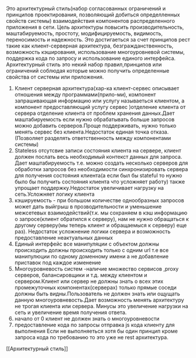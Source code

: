 Это архитектурный стиль(набор согласованных ограничений и принципов проектирования, позволяющий добиться определленных свойств системы) взаимодействия компонентов распределенного приложения в сети. Цель архитектуры повысить производительность, маштабируемость, простоту, модифицируемость, видимость, переносимость и надежность. Это достигаеться за счет принципов рест такие как клиент-серверная архитектура, безгражданственность, возможность кэширования, использование многоуровневой системы, поддержка кода по запросу и использование единого интерфейса. Архитектурный стиль это некий набор правил,принципов или ограничений соблюдая которые можно получить определенные свойства от системы или приложения.

1) Клиент серверная архитектура(хар-ка клиент-сервес описывает отношения между программами(прило-ми), компонент запрашивающая информацию или услугу называеться клиентом, а компонент предоставляющий услугу сервес )отделение клиента от сервера отделение клиента от проблем хранения данных.Дает маштабируемость если нужно обрабатывать больше запросов можно добавить серверов.Проще поддерживать, нужно только менять сервес без клиента.Недостаток единая точка отказа.(Позволяет разделять ответственность между компонентами системы)
2) Stateless отсутсвие записи состояния клиента на сервере, клиент должен послать весь необходимый контекст данных для  запроса. Дает маштабируемость т.е. можно создать несколько серверов для обработки запросов без необходимости синхронизировать сервера для получения состояния клиента(а если был бы stateful то нужно было бы получить состояния клиента что усложняет работу) также упрощает поддержку.Недостаток увеличивает нагрузку на сеть.Усложняет логику клиента 
3) кэшируемость - при большом количестве однообразных запросов может дать выйгрыш в прозводительности и уменьшение межсетевых взаимодействий(т.к. мы сохраняем в кэш информацию о запросе(клиент обратился к серверу), нам не нужно обращаться к другому серверу(мы теперь клиент и обращаемыся к серверу) еще раз). Недостаток усложнение логики сервера и возможность предоставление неактуальных данных
4) Единый интерфейс все манипуляции с объектом  должны происходить должны происходить только с одним url т.е все манипулюции по одному доменному имени а не добавление приставок под каждое изменение
5) Многоуровневость систем -наличие множество сервисов ,proxy серверов, балансировщики и т.д. между клиентом и сервером.Клиент или сервер не должны знать о всех этих промежуточных компонентах(серверах) только прямые соседи должны быть видны.Пользователь не должен знать или ощущать данную многоуровневость.Дает возможность менять архитектуру не трогая клиента или сервера. Минусы это увеличение нагрузки на сеть и увеличение время получения ответа.
6) начало от 0 клиент не должен знать о многоуровневости
7) предоставление кода по запросы отправка js кода клиенту для выполнения
Если не выполняеться хотя бы один принцип кроме запроса кода по требованию то это уже не rest архитектура.

[[Архитектурный стиль]]